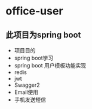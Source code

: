 # office-user
## 此项目为spring boot
- 项目目的
- spring boot学习
- spring boot 用户模板功能实现
- redis
- jwt
- Swagger2
- Email使用
- 手机发送短信
